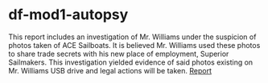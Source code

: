 # df-mod1-autopsy
This report includes an investigation of Mr. Williams under the suspicion of photos taken of ACE Sailboats. It is believed Mr. Williams used these photos to share trade secrets with his new place of employment, Superior Sailmakers. This investigation yielded evidence of said photos existing on Mr. Williams USB drive and legal actions will be taken.
[Report](https://jacobgoeke.github.io/df-mod1-autopsy/report.html)
